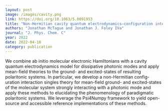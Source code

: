 ```yaml
---
layout: post
image: /images/cavity.png
link: https://doi.org/10.1063/5.0091953
title: "Non-Hermitian cavity quantum electrodynamics–configuration interaction singles approach for polaritonic structure with ab initio molecular Hamiltonians" 
authors: "Jonathan McTague and Jonathan J. Foley IVa" 
journal: "J. Phys. Chem. C"
year: 2022
date: 2022-04-18
category: publication
---
```

We combine ab initio molecular electronic Hamiltonians with a cavity quantum electrodynamics model for dissipative photonic modes and
apply mean-field theories to the ground- and excited-states of resulting polaritonic systems. In particular, we develop a non-Hermitian config-
uration interaction singles theory for mean-field ground- and excited-states of the molecular system strongly interacting with a photonic mode
and apply these methods to elucidating the phenomenology of paradigmatic polaritonic systems. We leverage the Psi4Numpy framework to
yield open-source and accessible reference implementations of these methods.